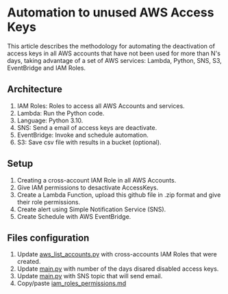 # Automation to unused AWS Access Keys

This article describes the methodology for automating the deactivation of access keys in all AWS accounts that have not been used for more than N's days, taking advantage of a set of AWS services: Lambda, Python, SNS, S3, EventBridge and IAM Roles.

## Architecture
1. IAM Roles: Roles to access all AWS Accounts and services.
2. Lambda: Run the Python code.
3. Language: Python 3.10.
4. SNS: Send a email of access keys are deactivate.
5. EventBridge: Invoke and schedule automation.
6. S3: Save csv file with results in a bucket (optional).

## Setup
1. Creating a cross-account IAM Role in all AWS Accounts.
2. Give IAM permissions to desactivate AccessKeys.
3. Create a Lambda Function, upload this github file in .zip format and give their role permissions.
4. Create alert using Simple Notification Service (SNS).
5. Create Schedule with AWS EventBridge.

## Files configuration
1. Update [aws_list_accounts.py](https://github.com/rcedros/automation-to-unused-aws-access-keys/blob/main/aws_list_accounts.py) with cross-accounts IAM Roles that were created.
2. Update [main.py](https://github.com/rcedros/automation-to-unused-aws-access-keys/blob/main/main.py) with number of the days disared disabled access keys.
3. Update [main.py](https://github.com/rcedros/automation-to-unused-aws-access-keys/blob/main/main.py) with SNS topic that will send email.
4. Copy/paste [iam_roles_permissions.md](https://github.com/rcedros/automation-to-unused-aws-access-keys/blob/main/iam_roles_permissions.md)

